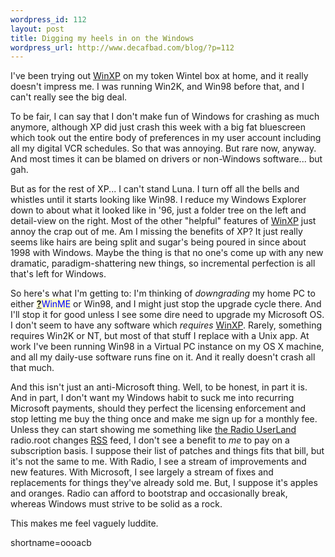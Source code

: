 ```yaml
--- 
wordpress_id: 112
layout: post
title: Digging my heels in on the Windows
wordpress_url: http://www.decafbad.com/blog/?p=112
---
```

<p>I've been trying out <a href="http://www.decafbad.com/twiki/bin/view/Main/WinXP">WinXP</a> on my token Wintel box at home, and it really doesn't impress me.  I was running Win2K, and Win98 before that, and I can't really see the big deal.  </p>
<p>To be fair, I can say that I don't make fun of Windows for crashing as much anymore, although XP did just crash this week with a big fat bluescreen which took out the entire body of preferences in my user account including all my digital VCR schedules.  So that was annoying.  But rare now, anyway.  And most times it can be blamed on drivers or non-Windows software...  but gah.</p>
<p>But as for the rest of XP... I can't stand Luna.  I turn off all the bells and whistles until it starts looking like Win98.  I reduce my Windows Explorer down to about what it looked like in '96, just a folder tree on the left and detail-view on the right.  Most of the other "helpful" features of <a href="http://www.decafbad.com/twiki/bin/view/Main/WinXP">WinXP</a> just annoy the crap out of me.  Am I missing the benefits of XP?  It just really seems like hairs are being split and sugar's being poured in since about 1998 with Windows.  Maybe the thing is that no one's come up with any new dramatic, paradigm-shattering new things, so incremental perfection is all that's left for Windows.</p>
<p>So here's what I'm getting to:  I'm thinking of <i>downgrading</i> my home PC to either <span style='background : #FFFFCE;'><a href="http://www.decafbad.com/twiki/bin/edit/Main/WinME?topicparent=Main.FilterData"><b>?</b></a><font color="#0000FF">WinME</font></span> or Win98, and I might just stop the upgrade cycle there.  And I'll stop it for good unless I see some dire need to upgrade my Microsoft OS.  I don't seem to have any software which <i>requires</i> <a href="http://www.decafbad.com/twiki/bin/view/Main/WinXP">WinXP</a>.  Rarely, something requires Win2K or NT, but most of that stuff I replace with a Unix app.  At work I've been running Win98 in a Virtual PC instance on my OS X machine, and all my daily-use software runs fine on it.  And it really doesn't crash all that much.</p>
<p>And this isn't just an anti-Microsoft thing.  Well, to be honest, in part it is.  And in part, I don't want my Windows habit to suck me into recurring Microsoft payments, should they perfect the licensing enforcement and stop letting me buy the thing once and make me sign up for a monthly fee.  Unless they can start showing me something like <a href="http://static.userland.com/updatelogs/radio.xml">the Radio <a href="http://www.decafbad.com/twiki/bin/view/Main/UserLand">UserLand</a> radio.root changes <a href="http://www.decafbad.com/twiki/bin/view/Main/RSS">RSS</a> feed</a>, I don't see a benefit to <i>me</i> to pay on a subscription basis.  I suppose their list of patches and things fits that bill, but it's not the same to me.  With Radio, I see a stream of improvements and new features.  With Microsoft, I see largely a stream of fixes and replacements for things they've already sold me.  But, I suppose it's apples and oranges.  Radio can afford to bootstrap and occasionally break, whereas Windows must strive to be solid as a rock.</p>
<p>This makes me feel vaguely luddite.</p>
<!--more-->
shortname=oooacb
